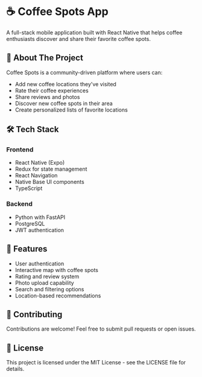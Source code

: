 # ☕️ Coffee Spots App

A full-stack mobile application built with React Native that helps coffee enthusiasts discover and share their favorite coffee spots.

## 📱 About The Project

Coffee Spots is a community-driven platform where users can:
- Add new coffee locations they've visited
- Rate their coffee experiences
- Share reviews and photos
- Discover new coffee spots in their area
- Create personalized lists of favorite locations

## 🛠 Tech Stack

### Frontend
- React Native (Expo)
- Redux for state management
- React Navigation
- Native Base UI components
- TypeScript

### Backend
- Python with FastAPI
- PostgreSQL
- JWT authentication

## 🚀 Features

- User authentication
- Interactive map with coffee spots
- Rating and review system
- Photo upload capability
- Search and filtering options
- Location-based recommendations

## 📝 Contributing

Contributions are welcome! Feel free to submit pull requests or open issues.

## 📄 License

This project is licensed under the MIT License - see the LICENSE file for details.
